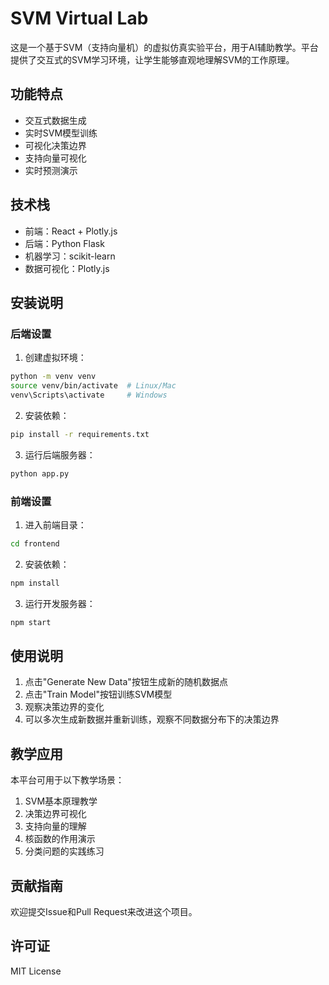 # SVM Virtual Lab

这是一个基于SVM（支持向量机）的虚拟仿真实验平台，用于AI辅助教学。平台提供了交互式的SVM学习环境，让学生能够直观地理解SVM的工作原理。

## 功能特点

- 交互式数据生成
- 实时SVM模型训练
- 可视化决策边界
- 支持向量可视化
- 实时预测演示

## 技术栈

- 前端：React + Plotly.js
- 后端：Python Flask
- 机器学习：scikit-learn
- 数据可视化：Plotly.js

## 安装说明

### 后端设置

1. 创建虚拟环境：
```bash
python -m venv venv
source venv/bin/activate  # Linux/Mac
venv\Scripts\activate     # Windows
```

2. 安装依赖：
```bash
pip install -r requirements.txt
```

3. 运行后端服务器：
```bash
python app.py
```

### 前端设置

1. 进入前端目录：
```bash
cd frontend
```

2. 安装依赖：
```bash
npm install
```

3. 运行开发服务器：
```bash
npm start
```

## 使用说明

1. 点击"Generate New Data"按钮生成新的随机数据点
2. 点击"Train Model"按钮训练SVM模型
3. 观察决策边界的变化
4. 可以多次生成新数据并重新训练，观察不同数据分布下的决策边界

## 教学应用

本平台可用于以下教学场景：

1. SVM基本原理教学
2. 决策边界可视化
3. 支持向量的理解
4. 核函数的作用演示
5. 分类问题的实践练习

## 贡献指南

欢迎提交Issue和Pull Request来改进这个项目。

## 许可证

MIT License 